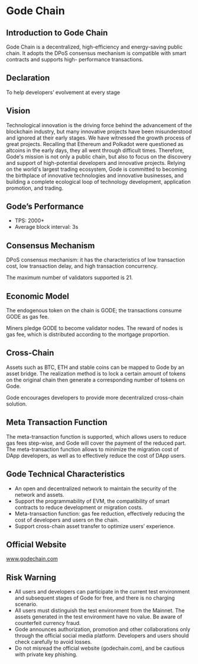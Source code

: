 # Gode Chain

## Introduction to Gode Chain
Gode Chain is a decentralized, high-efficiency and energy-saving public chain. It adopts the DPoS consensus mechanism is compatible with smart contracts and supports high- performance transactions.

## Declaration
To help developers’ evolvement at every stage

## Vision
Technological innovation is the driving force behind the advancement of the blockchain industry, but many innovative projects have been misunderstood and ignored at their early stages. We have witnessed the growth process of great projects. Recalling that Ethereum and Polkadot were questioned as altcoins in the early days, they all went through difficult times. Therefore, Gode's mission is not only a public chain, but also to focus on the discovery and support of high-potential developers and innovative projects. Relying on the world's largest trading ecosystem, Gode is committed to becoming the birthplace of innovative technologies and innovative businesses, and building a complete ecological loop of technology development, application promotion, and trading.

## Gode’s Performance
- TPS: 2000+
- Average block interval: 3s

## Consensus Mechanism
DPoS consensus mechanism: it has the characteristics of low transaction cost, low transaction delay, and high transaction concurrency.

The maximum number of validators supported is 21.

## Economic Model
The endogenous token on the chain is GODE; the transactions consume GODE as gas fee.

Miners pledge GODE to become validator nodes. The reward of nodes is gas fee, which is distributed according to the mortgage proportion.

## Cross-Chain
Assets such as BTC, ETH and stable coins can be mapped to Gode by an asset bridge. The realization method is to lock a certain amount of tokens on the original chain then generate a corresponding number of tokens on Gode.

Gode encourages developers to provide more decentralized cross-chain solution.

## Meta Transaction Function
The meta-transaction function is supported, which allows users to reduce gas fees step-wise, and Gode will cover the payment of the reduced part. The meta-transaction function allows to minimize the migration cost of DApp developers, as well as to effectively reduce the cost of DApp users.

## Gode Technical Characteristics
- An open and decentralized network to maintain the security of the network and assets.
- Support the programmability of EVM, the compatibility of smart contracts to reduce development or migration costs.
- Meta-transaction function: gas fee reduction, effectively reducing the cost of developers and users on the chain.
- Support cross-chain asset transfer to optimize users’ experience.

## Official Website
www.godechain.com

## Risk Warning
- All users and developers can participate in the current test environment and subsequent stages of Gode for free, and there is no charging scenario.
- All users must distinguish the test environment from the Mainnet. The assets generated in the test environment have no value. Be aware of counterfeit currency fraud.
- Gode announces authorization, promotion and other collaborations only through the official social media platform. Developers and users should check carefully to avoid losses.
- Do not misread the official website (godechain.com), and be cautious with private key phishing.
